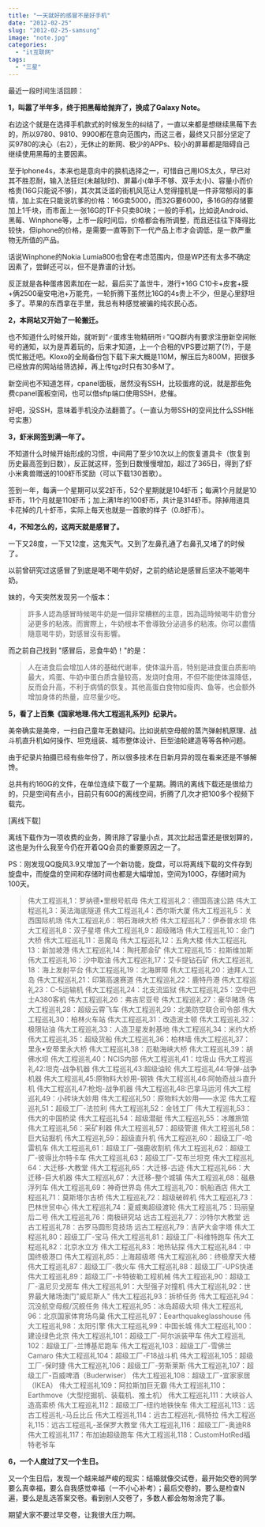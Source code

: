 ```yaml
---
title: "一天就好的感冒不是好手机"
date: "2012-02-25"
slug: "2012-02-25-samsung"
image: "note.jpg"
categories: 
  - "it互联网"
tags: 
  - "三星"
---
```


最近一段时间生活回顾：

**1，叫嚣了半年多，终于把黑莓给抛弃了，换成了Galaxy Note。**

右边这个就是在选择手机款式的时候发生的纠结了，一直以来都是想继续黑莓下去的，所以9780、9810、9900都在意向范围内，而这三者，最终又只部分坚定了买9780的决心（右2），无休止的断网、极少的APPs、较小的屏幕都是阻碍自己继续使用黑莓的主要因素。

至于Iphone4s，本来也是意向中的换机选择之一，可惜自己用IOS太久，早已对其不胜忍耐，输入法狂烂(未越狱时)、屏幕小(单手不够、双手太小)、容量小而价格贵(16G只能说不够)，其次其泛滥的街机风范让人觉得撞机是一件非常郁闷的事情，加上实在只能说坑爹的价格：16G卖5000，而32G要6000，多16G的存储要加上1千块，而市面上一张16G的TF卡只卖80块；一般的手机，比如说Android、黑莓、Winphone等，上市一段时间后，价格都会有所调整，而且还往往下降得比较快，但iphone的价格，是需要一直等到下一代产品上市才会调低，是一款严重物无所值的产品。

话说Winphone的Nokia Lumia800也曾在考虑范围内，但是WP还有太多不确定因素了，尝鲜还可以，但不是靠谱的计划。

反正就是各种蛋疼因素加在一起，最后买了盖世牛，港行+16G C10卡+皮套+膜+俩2500毫安电池+万能充，一轮折腾下虽然比16G的4s贵上不少，但是心里舒坦多了。苹果的东西拿在手里，我总有种感觉被骗的纯农民心态。

**2，本网站又开始了一轮搬迁。**

也不知道什么时候开始，就听到“♂蛋疼生物精研所♀”QQ群内有要求注册新空间帐号的通知，以为是弄着玩的，后来才知道，上一个合租的VPS要过期了(?)，于是慌忙搬迁吧。Kloxo的全局备份包下载下来大概是110M，解压后为800M，把很多已经放弃的网站给筛选掉，再上传tgz时只有30多M了。

新空间也不知道怎样，cpanel面板，居然没有SSH，比较蛋疼的说，就是那些免费cpanel面板空间，也可以借sftp端口使用SSH，悲催。

好吧，没SSH，意味着手机没办法翻蔷了。（一直认为带SSH的空间比什么SSH帐号实惠）

**3，虾米网签到满一年了。**

不知道什么时候开始形成的习惯，中间用了至少10次以上的恢复道具卡（恢复到历史最高签到日数），反正就这样，签到日数慢慢增加，超过了365日，得到了虾小米禽兽赠送的100虾币奖励（可以下载130首歌）。

签到一年，每满一个星期可以奖2虾币，52个星期就是104虾币；每满1个月就是10虾币，11个月就是110虾币；加上满1年的100虾币，共计是314虾币。除掉用道具卡花掉的几十虾币，实际上每天也就是一首歌的样子（0.8虾币）。

**4，不知怎么的，这两天就是感冒了。**

一下又28度，一下又12度，这鬼天气。又到了左鼻孔通了右鼻孔又堵了的时候了。

以前曾研究过这感冒了到底是喝不喝牛奶好，之前的结论是感冒后坚决不能喝牛奶。

妹的，今天突然发现另一个版本：

> 許多人認為感冒時候喝牛奶是一個非常糟糕的主意，因為這時候喝牛奶會分泌更多的粘液。而實際上，牛奶根本不會導致分泌過多的粘液。你可以盡情隨意喝牛奶，對感冒沒有影響。

而之前自己找到 "感冒后，忌食牛奶！"的是：

> 人在进食后会增加人体的基础代谢率，使体温升高，特别是进食蛋白质影响最大，鸡蛋、牛奶中蛋白质含量较高，发烧时食用，不但不能使体温降低，反而会升高，不利于病情的恢复。其他高蛋白食物如瘦肉、鱼等，也会额外增加身体的热量，应尽量少吃。

**5，看了上百集《国家地理.伟大工程巡礼系列》纪录片。**

美帝确实是美帝，一扫自己童年无数疑问。比如说航空母舰的蒸汽弹射机原理、战斗机直升机如何操作、坦克组装、城市整体设计、巨型油轮建造等等各种问题。

由于纪录片拍摄已经有些年份了，所以很多技术在日新月异的现在看来还是不够解馋。

总共有约160G的文件，在单位连续下载了一个星期。腾讯的离线下载还是很给力的，只是空间有点小，目前只有60G的离线空间，折腾了几次才把100多个视频下载完。

\[离线下载\]

离线下载作为一项收费的业务，腾讯除了容量小点，其次比起迅雷还是很划算的，这也是为什么我至今仍在开着QQ会员的重要原因之一了。

PS：刚发现QQ旋风3.9又增加了一个新功能，旋盘，可以将离线下载的文件存到旋盘中，而旋盘的空间和存储时间也都是大幅增加，空间为100G，存储时间为100天。

> 伟大工程巡礼1：罗纳德•里根号航母 伟大工程巡礼2：德国高速公路 伟大工程巡礼3：英法海底隧道 伟大工程巡礼4：西尔斯大厦 伟大工程巡礼5：关西国际机场 伟大工程巡礼6：明石海峡大桥 伟大工程巡礼7：伊泰普水坝 伟大工程巡礼8：双子星塔 伟大工程巡礼9：超级赌场 伟大工程巡礼10：金门大桥 伟大工程巡礼11：恶魔岛 伟大工程巡礼12：五角大楼 伟大工程巡礼13：新加坡港 伟大工程巡礼14：陶托那金矿 伟大工程巡礼15：拉斯维加斯 伟大工程巡礼16：沙中取油 伟大工程巡礼17：艾卡提钻石矿 伟大工程巡礼18：海上发射平台 伟大工程巡礼19：北海屏障 伟大工程巡礼20：迪拜人工岛 伟大工程巡礼21：印第高速赛道 伟大工程巡礼22：鹿特丹港 伟大工程巡礼23：C-5运输机 伟大工程巡礼24：北支流监狱 伟大工程巡礼25：空中巴士A380客机 伟大工程巡礼26：弗吉尼亚号 伟大工程巡礼27：豪华赌场 伟大工程巡礼28：超级云霄飞车 伟大工程巡礼29：北美防空联合司令部 伟大工程巡礼30：柏林火车站 伟大工程巡礼31：改造波士顿 伟大工程巡礼32：极限钻油 伟大工程巡礼33：人造卫星发射基地 伟大工程巡礼34：米约大桥 伟大工程巡礼35：超级货船 伟大工程巡礼36：柏林墙 伟大工程巡礼37：里永•安蒂里永大桥 伟大工程巡礼38：厄勒海峡大桥 伟大工程巡礼39：胡佛水坝 伟大工程巡礼40：NCIS内部 伟大工程巡礼41：垃圾山 伟大工程巡礼42:坦克-战争机器 伟大工程巡礼43:超级油轮 伟大工程巡礼44:导弹-战争机器 伟大工程巡礼45:原物料大妙用-钢铁 伟大工程巡礼46:阿帕奇战斗直升机 伟大工程巡礼47:枪炮-战争机器 伟大工程巡礼48:巴拿马运河 伟大工程巡礼49：小砖块大妙用 伟大工程巡礼50：原物料大妙用——水泥 伟大工程巡礼51：超级工厂-法拉利 伟大工程巡礼52：金钱工厂 伟大工程巡礼53：伟大的中国桥梁 伟大工程巡礼54：超级潜艇 伟大工程巡礼55：冰雕旅馆 伟大工程巡礼56：采矿利器 伟大工程巡礼57：超级管道 伟大工程巡礼58：巨大钻掘机 伟大工程巡礼59：超级直升机 伟大工程巡礼60：超级工厂-哈雷机车 伟大工程巡礼61：超级工厂-强鹿收割机 伟大工程巡礼62：超级工厂-彼得比尔特卡车 伟大工程巡礼63：超级工厂-艾布兰坦克 伟大工程巡礼64：大迁移-大教堂 伟大工程巡礼65：大迁移-古迹 伟大工程巡礼66：大迁移-巨大机器 伟大工程巡礼67：大迁移-整个城镇 伟大工程巡礼68：磁悬浮列车 伟大工程巡礼69：神奇世界岛 伟大工程巡礼70：帆船酒店 伟大工程巡礼71：莫斯塔尔古桥 伟大工程巡礼72：超级破碎机 伟大工程巡礼73：巴林世贸中心 伟大工程巡礼74：夏威夷超级渡轮 伟大工程巡礼75：玛丽皇后二号 伟大工程巡礼76：南极研究站 远古工程巡礼77：沙特尔大教堂 远古工程巡礼78：古罗马圆形竞技场 远古工程巡礼79：吉萨大金字塔 伟大工程巡礼80：超级工厂-宝马 伟大工程巡礼81：超级工厂-科维特跑车 伟大工程巡礼82：北京水立方 伟大工程巡礼83：地热钻探 伟大工程巡礼84：中国终极港口 伟大工程巡礼85：上海超级塔 伟大工程巡礼86：终极摩天大楼 伟大工程巡礼87：超级工厂-救火车 伟大工程巡礼88：超级工厂-UPS快递 伟大工程巡礼89：超级工厂-卡特彼勒工程机械 伟大工程巡礼90：超级工厂-温尼贝戈房车 伟大工程巡礼91：大型强子对撞机 伟大工程巡礼92：世界最大赌场澳门"威尼斯人" 伟大工程巡礼93：拆桥任务 伟大工程巡礼94：沉没航空母舰/沉舰任务 伟大工程巡礼95：冰岛超级大坝 伟大工程巡礼96：北京国家体育场鸟巢 伟大工程巡礼97：Eearthquakeglasshouse 伟大工程巡礼98：太阳引擎 伟大工程巡礼99：中国长城 伟大工程巡礼100：建设绿色北京 伟大工程巡礼101：超级工厂-阿尔派装甲车 伟大工程巡礼102：超级工厂-兰博基尼跑车 伟大工程巡礼103：超级工厂-雪佛兰Camaro 伟大工程巡礼104：超级工厂-F18战斗机 伟大工程巡礼105：超级工厂-保时捷 伟大工程巡礼106：超级工厂-劳斯莱斯 伟大工程巡礼107：超级工厂-百威啤酒（Buderwiser） 伟大工程巡礼108：超级工厂-宜家家居（IKEA） 伟大工程巡礼109：阿拉斯加巨无霸 伟大工程巡礼110：Earthmove（大型挖掘机、装载机、推土机） 伟大工程巡礼111：大峡谷人造高索桥 伟大工程巡礼112：超级工厂-纽约地铁快车 伟大工程巡礼113：远古工程巡礼-马丘比丘 伟大工程巡礼114：远古工程巡礼-佩特拉 伟大工程巡礼115：远古工程巡礼-圣保罗大教堂 伟大工程巡礼116：超级工厂-奥迪R8 伟大工程巡礼117：布加迪超级跑车 伟大工程巡礼118：CustomHotRed福特老爷车

**6，一个人度过了又一个生日。**

又一个生日后，发现一个越来越严峻的现实：结婚就像交试卷，最开始交卷的同学要么真幸福，要么自我感觉幸福（一不小心补考）；最后交卷的，要么是检查N遍，要么是乱选答案交卷。看到别人交卷了，多数人都会匆匆涂完了事。

期望大家不要过早交卷，让我很大压力啊。
